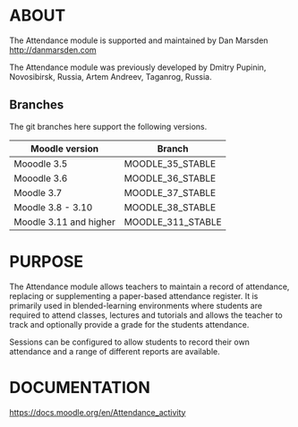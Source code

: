 # ABOUT

The Attendance module is supported and maintained by Dan Marsden http://danmarsden.com

The Attendance module was previously developed by
    Dmitry Pupinin, Novosibirsk, Russia,
    Artem Andreev, Taganrog, Russia.

Branches
--------
The git branches here support the following versions.

| Moodle version     | Branch      |
| ----------------- | ----------- |
| Mooodle 3.5   | MOODLE_35_STABLE |
| Mooodle 3.6   | MOODLE_36_STABLE |
| Moodle 3.7 | MOODLE_37_STABLE |
| Moodle 3.8 - 3.10 | MOODLE_38_STABLE |
| Moodle 3.11 and higher | MOODLE_311_STABLE |

# PURPOSE
The Attendance module allows teachers to maintain a record of attendance, replacing or supplementing a paper-based attendance register.
It is primarily used in blended-learning environments where students are required to attend classes, lectures and tutorials and allows
the teacher to track and optionally provide a grade for the students attendance.

Sessions can be configured to allow students to record their own attendance and a range of different reports are available.

# DOCUMENTATION
https://docs.moodle.org/en/Attendance_activity
